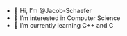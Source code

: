 - 👋 Hi, I’m @Jacob-Schaefer
- 👀 I’m interested in Computer Science
- 🌱 I’m currently learning C++ and C

<!---
Jacob-Schaefer/Jacob-Schaefer is a ✨ special ✨ repository because its `README.md` (this file) appears on your GitHub profile.
You can click the Preview link to take a look at your changes.
--->
